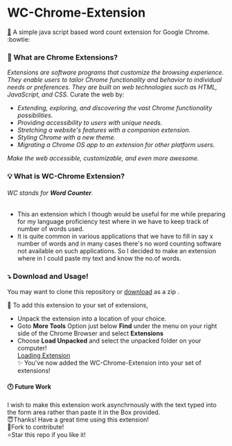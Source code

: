 # WC-Chrome-Extension 
[:floppy_disk:](https://github.com/sakethramanujam/WC-Chrome-Extension/tree/6ec648f2c9d2c3173ccd4df99851352218f609f3)
A simple java script based word count extension for Google Chrome. :bowtie:

### :thinking: What are Chrome Extensions? 

*Extensions are software programs that customize the browsing experience. They enable users to tailor Chrome functionality and behavior to individual needs or preferences. They are built on web technologies such as HTML, JavaScript, and CSS.*
Curate the web by:
- *Extending, exploring, and discovering the vast Chrome functionality possibilities.*
- *Providing accessibility to users with unique needs.*
- *Stretching a website's features with a companion extension.*
- *Styling Chrome with a new theme.*
- *Migrating a Chrome OS app to an extension for other platform users.*

*Make the web accessible, customizable, and even more awesome.*

### :bulb: What is WC-Chrome Extension? 
###### WC stands for ***Word Counter***. 
- This an  extension which I though would be useful for me while preparing for my language proficiency test where in we have to keep track of number of words used.
- It is quite common in various applications that we have to fill in say x number of words and in many cases there's no word counting software not available on such applications. So I decided to make an extension where in I could paste my text and know the no.of words.

### :arrow_heading_down: Download and Usage!
You may want to clone this repository or [download](https://github.com/sakethramanujam/WC-Chrome-Extension/tree/6ec648f2c9d2c3173ccd4df99851352218f609f3) as a zip .

:beginner: To add this extension to your set of extensions, 
 - Unpack the extension into a location of your choice.
 - Goto **More Tools** Option just below **Find** under the menu on your right side of the Chrome Browser and select **Extensions**
 - Choose **Load Unpacked** and select the unpacked folder on your computer!<br>
[Loading Extension](https://drive.google.com/open?id=1ZeRbPjidndGiRTtP5OnCKou6jiV8OhjI)<br>
 :sparkles: You've now added the WC-Chrome-Extension into your set of extensions!
 
 
 #### :clock1: Future Work
 I wish to make this extension work asynchrnously with the text typed into the form area rather than paste it in the Box provided.<br>
:innocent:Thanks! Have a great time using this extension!<br>
:fork_and_knife:Fork to contribute!<br>
:star:Star this repo if you like it!

